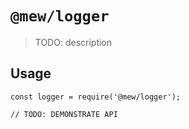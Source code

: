 # `@mew/logger`

> TODO: description

## Usage

```
const logger = require('@mew/logger');

// TODO: DEMONSTRATE API
```
